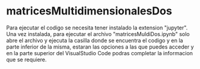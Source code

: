 # matricesMultidimensionalesDos

Para ejecutar el codigo se necesita tener instalado la extension "jupyter". Una vez instalada, para ejecutar el archivo "matricesMuldiDos.ipynb" solo abre el archivo y ejecuta la casilla donde se encuentra el codigo y en la parte inferior de la misma, estaran las opciones a las que puedes acceder y en la parte superior del VisualStudio Code podras completar la informacion que se requiere.